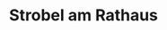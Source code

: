 ---
title: "Strobel am Rathaus"
url: /neckartenzlingen/strobel-am-rathaus/
shop: Haushaltsartikel
---